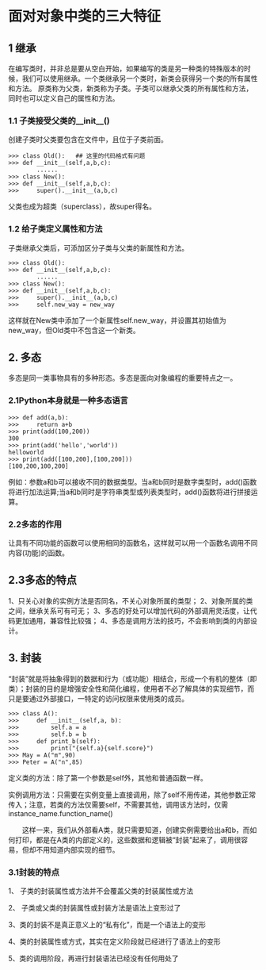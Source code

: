 # 面对对象中类的三大特征

## 1 继承
在编写类时，并非总是要从空白开始，如果编写的类是另一种类的特殊版本的时候，我们可以使用继承。一个类继承另一个类时，新类会获得另一个类的所有属性和方法。
原类称为父类，新类称为子类。子类可以继承父类的所有属性和方法，同时也可以定义自己的属性和方法。

### 1.1 子类接受父类的__init__()
创建子类时父类要包含在文件中，且位于子类前面。
```
>>> class Old():   ## 这里的代码格式有问题
>>> def __init__(self,a,b,c):
        ......
>>> class New():
>>> def __init__(self,a,b,c):
>>>     super().__init__(a,b,c)
```
父类也成为超类（superclass），故super得名。

### 1.2 给子类定义属性和方法
子类继承父类后，可添加区分子类与父类的新属性和方法。
```
>>> class Old():
>>> def __init__(self,a,b,c):
        ......
>>> class New():
>>> def __init__(self,a,b,c):
>>>     super().__init__(a,b,c)
>>>     self.new_way = new_way
```
这样就在New类中添加了一个新属性self.new_way，并设置其初始值为new_way，但Old类中不包含这一个新类。

## 2. 多态
多态是同一类事物具有的多种形态。多态是面向对象编程的重要特点之一。

### 2.1Python本身就是一种多态语言
```
>>> def add(a,b):
>>>     return a+b
>>> print(add(100,200))
300
>>> print(add('hello','world'))
helloworld
>>> print(add([100,200],[100,200]))
[100,200,100,200]
```
例如：参数a和b可以接收不同的数据类型。当a和b同时是数字类型时，add()函数将进行加法运算;当a和b同时是字符串类型或列表类型时，add()函数将进行拼接运算。

### 2.2多态的作用
让具有不同功能的函数可以使用相同的函数名，这样就可以用一个函数名调用不同内容(功能)的函数。
## 2.3多态的特点
1、只关心对象的实例方法是否同名，不关心对象所属的类型；
2、对象所属的类之间，继承关系可有可无；
3、多态的好处可以增加代码的外部调用灵活度，让代码更加通用，兼容性比较强；
4、多态是调用方法的技巧，不会影响到类的内部设计。

## 3. 封装
“封装”就是将抽象得到的数据和行为（或功能）相结合，形成一个有机的整体（即类）；封装的目的是增强安全性和简化编程，使用者不必了解具体的实现细节，而只是要通过外部接口，一特定的访问权限来使用类的成员。
```
>>> class A():
>>>     def __init__(self,a, b): 
>>>         self.a = a
>>>         self.b = b
>>>     def print_b(self):
>>>         print("{self.a}{self.score}")
>>> May = A("m",90)        
>>> Peter = A("n",85)        
```
定义类的方法：除了第一个参数是self外，其他和普通函数一样。

实例调用方法：只需要在实例变量上直接调用，除了self不用传递，其他参数正常传入；注意，若类的方法仅需要self，不需要其他，调用该方法时，仅需 instance_name.function_name()

　　这样一来，我们从外部看A类，就只需要知道，创建实例需要给出a和b，而如何打印，都是在A类的内部定义的，这些数据和逻辑被“封装”起来了，调用很容易，但却不用知道内部实现的细节。
  ### 3.1封装的特点
1、 子类的封装属性或方法并不会覆盖父类的封装属性或方法

2、 子类或父类的封装属性或封装方法是语法上变形过了

3、类的封装不是真正意义上的“私有化”，而是一个语法上的变形

4、类的封装属性或方式，其实在定义阶段就已经进行了语法上的变形

5、类的调用阶段，再进行封装语法已经没有任何用处了
